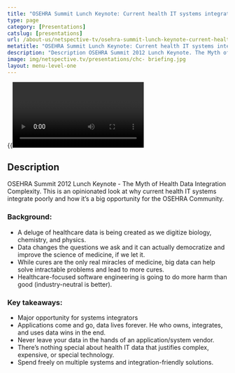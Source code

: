 ```yaml
---
title: "OSEHRA Summit Lunch Keynote: Current health IT systems integrate poorly and that's a big opportunity for the OSEHRA community"
type: page
category: [Presentations]
catslug: [presentations]
url: /about-us/netspective-tv/osehra-summit-lunch-keynote-current-health-it-systems-integrate-poorly-and-thats-a-big-opportunity-for-the-osehra-community/
metatitle: "OSEHRA Summit Lunch Keynote: Current health IT systems integrate poorly and that's a big opportunity for the OSEHRA community - Netspective"
description: "Description OSEHRA Summit 2012 Lunch Keynote. The Myth of Health Data Integration Complexity. This is an opinionated look at why current health IT systems integrate poorly and how it’s a big opportunity for the OSEHRA Community. Background: Key takeaways"
image: img/netspective.tv/presentations/chc- briefing.jpg
layout: menu-level-one
---
```


{{<video d2eb505017b3013037b422000a9e2d10>}}

## Description
OSEHRA Summit 2012 Lunch Keynote - The Myth of Health Data Integration Complexity. This is an opinionated look at why current health IT systems integrate poorly and how it’s a big opportunity for the OSEHRA Community.

### Background:

* A deluge of healthcare data is being created as we digitize biology, chemistry, and physics.
* Data changes the questions we ask and it can actually democratize and improve the science of medicine, if we let it.
* While cures are the only real miracles of medicine, big data can help solve intractable problems and lead to more cures.
* Healthcare-focused software engineering is going to do more harm than good (industry-neutral is better).

### Key takeaways:

* Major opportunity for systems integrators
* Applications come and go, data lives forever. He who owns, integrates, and uses data wins in the end.
* Never leave your data in the hands of an application/system vendor.
* There’s nothing special about health IT data that justifies complex, expensive, or special technology.
* Spend freely on multiple systems and integration-friendly solutions.

